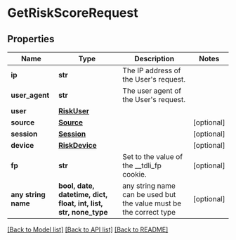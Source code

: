# GetRiskScoreRequest


## Properties
Name | Type | Description | Notes
------------ | ------------- | ------------- | -------------
**ip** | **str** | The IP address of the User&#39;s request. | 
**user_agent** | **str** | The user agent of the User&#39;s request. | 
**user** | [**RiskUser**](RiskUser.md) |  | 
**source** | [**Source**](Source.md) |  | [optional] 
**session** | [**Session**](Session.md) |  | [optional] 
**device** | [**RiskDevice**](RiskDevice.md) |  | [optional] 
**fp** | **str** | Set to the value of the __tdli_fp cookie. | [optional] 
**any string name** | **bool, date, datetime, dict, float, int, list, str, none_type** | any string name can be used but the value must be the correct type | [optional]

[[Back to Model list]](../README.md#documentation-for-models) [[Back to API list]](../README.md#documentation-for-api-endpoints) [[Back to README]](../README.md)



